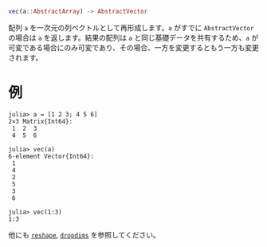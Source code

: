```julia
vec(a::AbstractArray) -> AbstractVector
```

配列 `a` を一次元の列ベクトルとして再形成します。`a` がすでに `AbstractVector` の場合は `a` を返します。結果の配列は `a` と同じ基礎データを共有するため、`a` が可変である場合にのみ可変であり、その場合、一方を変更するともう一方も変更されます。

# 例

```jldoctest
julia> a = [1 2 3; 4 5 6]
2×3 Matrix{Int64}:
 1  2  3
 4  5  6

julia> vec(a)
6-element Vector{Int64}:
 1
 4
 2
 5
 3
 6

julia> vec(1:3)
1:3
```

他にも [`reshape`](@ref), [`dropdims`](@ref) を参照してください。
